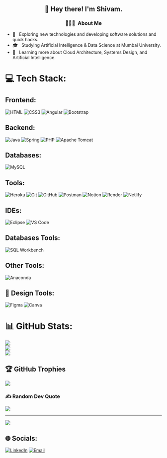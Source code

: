 <h2 align="center">👋 Hey there! I'm Shivam.</h2>

<h3 align="center"> 👨🏻‍💻 &nbsp;About Me </h3>

- 🤔 &nbsp; Exploring new technologies and developing software solutions and quick hacks.
- 🎓 &nbsp; Studying Artificial Intelligence & Data Science at Mumbai University.
- 🌱 &nbsp; Learning more about Cloud Architecture, Systems Design, and Artificial Intelligence.

# 💻 Tech Stack:

## Frontend:
![HTML](https://img.shields.io/badge/html-%23E34F26.svg?style=for-the-badge&logo=html5&logoColor=white) 
![CSS3](https://img.shields.io/badge/css3-%231572B6.svg?style=for-the-badge&logo=css3&logoColor=white) 
![Angular](https://img.shields.io/badge/angular-%23DD0031.svg?style=for-the-badge&logo=angular&logoColor=white) 
![Bootstrap](https://img.shields.io/badge/bootstrap-%238511FA.svg?style=for-the-badge&logo=bootstrap&logoColor=white) 

## Backend:
![Java](https://img.shields.io/badge/java-%23ED8B00.svg?style=for-the-badge&logo=openjdk&logoColor=white) 
![Spring](https://img.shields.io/badge/spring-%236DB33F.svg?style=for-the-badge&logo=spring&logoColor=white) 
![PHP](https://img.shields.io/badge/php-%23777BB4.svg?style=for-the-badge&logo=php&logoColor=white) 
![Apache Tomcat](https://img.shields.io/badge/apache%20tomcat-%23F8DC75.svg?style=for-the-badge&logo=apache-tomcat&logoColor=black) 

## Databases:
![MySQL](https://img.shields.io/badge/mysql-4479A1.svg?style=for-the-badge&logo=mysql&logoColor=white) 

## Tools:
![Heroku](https://img.shields.io/badge/heroku-%23430098.svg?style=for-the-badge&logo=heroku&logoColor=white) 
![Git](https://img.shields.io/badge/git-%23F05033.svg?style=for-the-badge&logo=git&logoColor=white) 
![GitHub](https://img.shields.io/badge/github-%23121011.svg?style=for-the-badge&logo=github&logoColor=white) 
![Postman](https://img.shields.io/badge/Postman-FF6C37?style=for-the-badge&logo=postman&logoColor=white) 
![Notion](https://img.shields.io/badge/Notion-%23000000.svg?style=for-the-badge&logo=notion&logoColor=white) 
![Render](https://img.shields.io/badge/Render-%46E3B7.svg?style=for-the-badge&logo=render&logoColor=white) 
![Netlify](https://img.shields.io/badge/netlify-%23000000.svg?style=for-the-badge&logo=netlify&logoColor=#00C7B7) 

## IDEs:
![Eclipse](https://img.shields.io/badge/eclipse-%232C2255.svg?style=for-the-badge&logo=eclipse&logoColor=white) 
![VS Code](https://img.shields.io/badge/VS%20Code-%23007ACC.svg?style=for-the-badge&logo=visualstudiocode&logoColor=white) 

## Databases Tools:
![SQL Workbench](https://img.shields.io/badge/sql%20workbench-%2360a5f5.svg?style=for-the-badge&logo=postgresql&logoColor=white) 

## Other Tools:
![Anaconda](https://img.shields.io/badge/Anaconda-%2344A833.svg?style=for-the-badge&logo=anaconda&logoColor=white) 

## 🎨 Design Tools:
![Figma](https://img.shields.io/badge/figma-%23F24E1E.svg?style=for-the-badge&logo=figma&logoColor=white) 
![Canva](https://img.shields.io/badge/Canva-%2300C4CC.svg?style=for-the-badge&logo=Canva&logoColor=white) 

# 📊 GitHub Stats:
![](https://github-readme-stats.vercel.app/api?username=Shivamsaiyan455&theme=nightowl&hide_border=false&include_all_commits=true&count_private=false)<br/>
![](https://nirzak-streak-stats.vercel.app/?user=Shivamsaiyan455&theme=nightowl&hide_border=false)<br/>
![](https://github-readme-stats.vercel.app/api/top-langs/?username=Shivamsaiyan455&theme=nightowl&hide_border=false&include_all_commits=true&count_private=false&layout=compact)

## 🏆 GitHub Trophies
![](https://github-profile-trophy.vercel.app/?username=Shivamsaiyan455&theme=radical&no-frame=false&no-bg=false&margin-w=4)

### ✍️ Random Dev Quote
![](https://quotes-github-readme.vercel.app/api?type=horizontal&theme=radical)

---
[![](https://visitcount.itsvg.in/api?id=Shivamsaiyan455&icon=0&color=4)](https://visitcount.itsvg.in)

## 🌐 Socials:
[![LinkedIn](https://img.shields.io/badge/LinkedIn-%230077B5.svg?logo=linkedin&logoColor=white)](https://linkedin.com/in/thorat-shivam-dev) 
[![Email](https://img.shields.io/badge/Email-D14836?logo=gmail&logoColor=white)](mailto:shivamthorat40@gmail.com)

</body>
</html>
